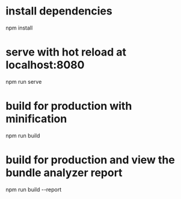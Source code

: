 # install dependencies

npm install

# serve with hot reload at localhost:8080

npm run serve

# build for production with minification

npm run build

# build for production and view the bundle analyzer report

npm run build --report
